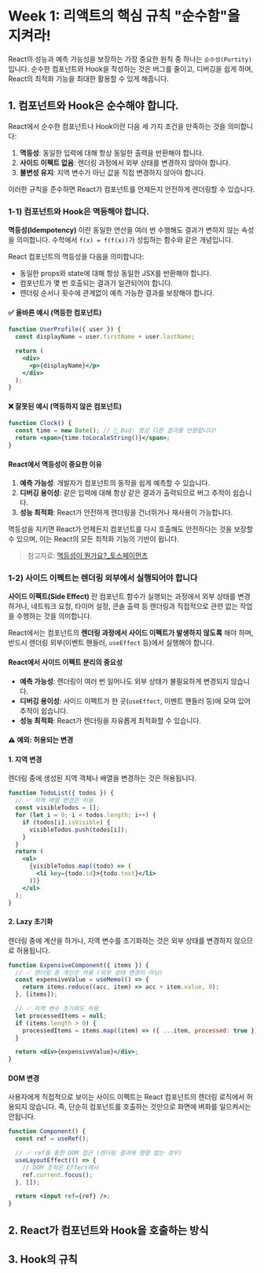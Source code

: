 # Week 1: 리액트의 핵심 규칙 "순수함"을 지켜라!

React의 성능과 예측 가능성을 보장하는 가장 중요한 원칙 중 하나는 `순수성(Purtity)`입니다. 순수한 컴포넌트와 Hook을 작성하는 것은 버그를 줄이고, 디버깅을 쉽게 하며, React의 최적화 기능을 최대한 활용할 수 있게 해줍니다.

## 1. 컴포넌트와 Hook은 순수해야 합니다.

React에서 순수한 컴포넌트나 Hook이란 다음 세 가지 조건을 만족하는 것을 의미합니다:

1. **멱등성**: 동일한 입력에 대해 항상 동일한 출력을 반환해야 합니다.
2. **사이드 이펙트 없음**: 렌더링 과정에서 외부 상태를 변경하지 않아야 합니다.
3. **불변성 유지**: 지역 변수가 아닌 값을 직접 변경하지 않아야 합니다.

이러한 규칙을 준수하면 React가 컴포넌트를 언제든지 안전하게 렌더링할 수 있습니다.

### 1-1) 컴포넌트와 Hook은 멱등해야 합니다.

**멱등성(Idempotency)** 이란 동일한 연산을 여러 번 수행해도 결과가 변하지 않는 속성을 의미합니다.
수학에서 `f(x) = f(f(x))`가 성립하는 함수와 같은 개념입니다.

React 컴포넌트의 멱등성을 다음을 의미합니다:

- 동일한 props와 state에 대해 항상 동일한 JSX를 반환해야 합니다.
- 컴포넌트가 몇 번 호출되는 결과가 일관되어야 합니다.
- 렌더링 순서나 횟수에 관계없이 예측 가능한 결과를 보장해야 합니다.

#### ✅ 올바른 예시 (멱등한 컴포넌트)

```jsx
function UserProfile({ user }) {
  const displayName = user.firstName + user.lastName;

  return (
    <div>
      <p>{displayName}</p>
    </div>
  );
}
```

#### ❌ 잘못된 예시 (멱등하지 않은 컴포넌트)

```jsx
function Clock() {
  const time = new Date(); // 🔴 Bad: 항상 다른 결과를 반환합니다!
  return <span>{time.toLocaleString()}</span>;
}
```

#### React에서 멱등성이 중요한 이유

1. **예측 가능성**: 개발자가 컴포넌트의 동작을 쉽게 예측할 수 있습니다.
2. **디버깅 용이성**: 같은 입력에 대해 항상 같은 결과가 출력되므로 버그 추적이 쉽습니다.
3. **성능 최적화**: React가 안전하게 렌더링을 건너뛰거나 재사용이 가능합니다.

멱등성을 지키면 React가 언제든지 컴포넌트를 다시 호출해도 안전하다는 것을 보장할 수 있으며, 이는 React의 모든 최적화 기능의 기반이 욉니다.

> 참고자료: [멱등성이 뭔가요?\_토스페이먼츠](https://docs.tosspayments.com/blog/what-is-idempotency#%EB%A9%B1%EB%93%B1%EC%84%B1%EC%9D%B4-%EB%AD%94%EA%B0%80%EC%9A%94)

### 1-2) 사이드 이펙트는 렌더링 외부에서 실행되어야 합니다

**사이드 이펙트(Side Effect)** 란 컴포넌트 함수가 실행되는 과정에서 외부 상태를 변경하거나, 네트워크 요청, 타이머 설정, 콘솔 출력 등 렌더링과 직접적으로 관련 없는 작업을 수행하는 것을 의미합니다.

React에서는 컴포넌트의 **렌더링 과정에서 사이드 이펙트가 발생하지 않도록** 해야 하며, 반드시 렌더링 외부(이벤트 핸들러, `useEffect` 등)에서 실행해야 합니다.

#### React에서 사이드 이펙트 분리의 중요성

- **예측 가능성**: 렌더링이 여러 번 일어나도 외부 상태가 불필요하게 변경되지 않습니다.
- **디버깅 용이성**: 사이드 이펙트가 한 곳(`useEffect`, 이벤트 핸들러 등)에 모여 있어 추적이 쉽습니다.
- **성능 최적화**: React가 렌더링을 자유롭게 최적화할 수 있습니다.

#### ⚠️ 예외: 허용되는 변경

#### 1. 지역 변경

렌더링 중에 생성된 지역 객체나 배열을 변경하는 것은 허용됩니다.

```jsx
function TodoList({ todos }) {
  // ✅ 지역 배열 변경은 허용
  const visibleTodos = [];
  for (let i = 0; i < todos.length; i++) {
    if (todos[i].isVisible) {
      visibleTodos.push(todos[i]);
    }
  }
  return (
    <ul>
      {visibleTodos.map((todo) => (
        <li key={todo.id}>{todo.text}</li>
      ))}
    </ul>
  );
}
```

#### 2. Lazy 초기화

렌더링 중에 계산을 하거나, 지역 변수를 초기화하는 것은 외부 상태를 변경하지 않으므로 허용됩니다.

```jsx
function ExpensiveComponent({ items }) {
  // ✅ 렌더링 중 계산은 허용 (외부 상태 변경이 아님)
  const expensiveValue = useMemo(() => {
    return items.reduce((acc, item) => acc + item.value, 0);
  }, [items]);

  // ✅ 지역 변수 초기화도 허용
  let processedItems = null;
  if (items.length > 0) {
    processedItems = items.map((item) => ({ ...item, processed: true }));
  }

  return <div>{expensiveValue}</div>;
}
```

#### DOM 변경

사용자에게 직접적으로 보이는 사이드 이펙트는 React 컴포넌트의 렌더링 로직에서 허용되지 않습니다.
즉, 단순히 컴포넌트를 호출하는 것만으로 화면에 벼화를 일으켜서는 안됩니다.

```jsx
function Component() {
  const ref = useRef();

  // ✅ ref를 통한 DOM 접근 (렌더링 결과에 영향 없는 경우)
  useLayoutEffect(() => {
    // DOM 조작은 Effect에서
    ref.current.focus();
  }, []);

  return <input ref={ref} />;
}
```

## 2. React가 컴포넌트와 Hook을 호출하는 방식

## 3. Hook의 규칙
